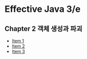 # Effective Java 3/e

## Chapter 2 객체 생성과 파괴
- [Item 1](https://qyinm.github.io/posts/effective-java-3e-item-1/)
- [Item 2](https://qyinm.github.io/posts/effective-java-3e-item-2/)
- [Item 3](https://qyinm.github.io/posts/effective-java-3e-item-3/)
